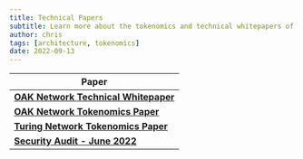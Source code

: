 ```yaml
---
title: Technical Papers
subtitle: Learn more about the tokenomics and technical whitepapers of both Turing and OAK Networks
author: chris
tags: [architecture, tokenomics]
date: 2022-09-13
---
```


| Paper                                                                                        |
| -------------------------------------------------------------------------------------------- |
| [**OAK Network Technical Whitepaper**](/papers/oak_whitepaper.pdf)                               |
| [**OAK Network Tokenomics Paper**](/papers/oak_tokenomics_paper.pdf)                             |
| [**Turing Network Tokenomics Paper**](/papers/turing_tokenomics_paper.pdf)                       |
| [**Security Audit - June 2022**](/papers/SlowMist.Audit.Report.-.Turing.Network.-.June.2022.pdf) |
